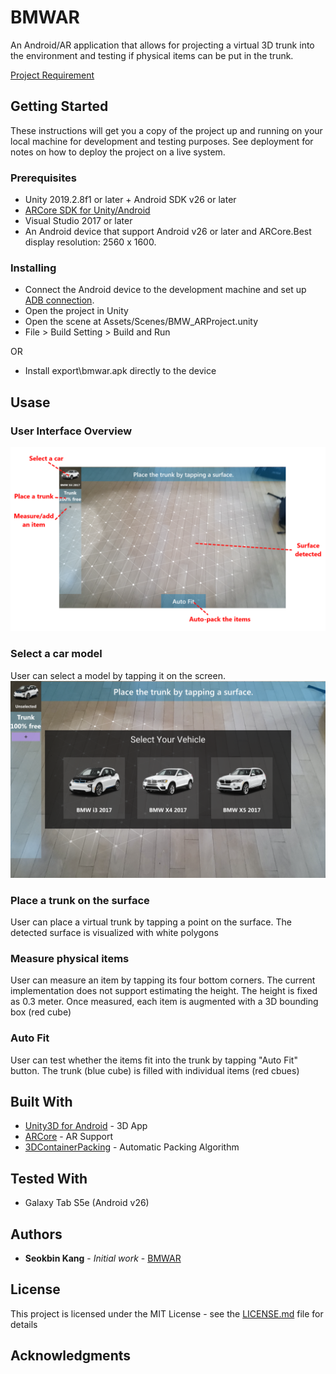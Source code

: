 # BMWAR

An Android/AR application that allows for projecting a virtual 3D trunk into the environment and testing if physical items can be put in the trunk.

[Project Requirement](https://github.com/BMWGroupTechnologyOfficeUSA/dli-coding-challenge/tree/master/ar-experience#design-guidelines)

## Getting Started

These instructions will get you a copy of the project up and running on your local machine for development and testing purposes. See deployment for notes on how to deploy the project on a live system.

### Prerequisites

* Unity 2019.2.8f1 or later + Android SDK v26 or later
* [ARCore SDK for Unity/Android](https://developers.google.com/ar/develop/unity/quickstart-android)
* Visual Studio 2017 or later
* An Android device that support Android v26 or later and ARCore.Best display resolution: 2560 x 1600.

### Installing

* Connect the Android device to the development machine and set up [ADB connection](https://developer.android.com/studio/command-line/adb). 
* Open the project in Unity
* Open the scene at Assets/Scenes/BMW_ARProject.unity
* File > Build Setting > Build and Run

OR 

* Install export\bmwar.apk directly to the device

## Usase

### User Interface Overview

![UI Overview](https://github.com/SeokbinKang/BMWAR/blob/master/Screenshots/UIOverview2.png)

### Select a car model
User can select a model by tapping it on the screen.
![Select a car](https://github.com/SeokbinKang/BMWAR/blob/master/Screenshots/UICarSelection.png)

### Place a trunk on the surface
User can place a virtual trunk by tapping a point on the surface. The detected surface is visualized with white polygons

### Measure physical items
User can measure an item by tapping its four bottom corners. The current implementation does not support estimating the height. The height is fixed as 0.3 meter. Once measured, each item is augmented with a 3D bounding box (red cube)

### Auto Fit
User can test whether the items fit into the trunk by tapping "Auto Fit" button. The trunk (blue cube) is filled with individual items (red cbues)

## Built With

* [Unity3D for Android](https://docs.unity3d.com/Manual/android-GettingStarted.html) - 3D App
* [ARCore](https://developers.google.com/ar) - AR Support
* [3DContainerPacking](https://github.com/davidmchapman/3DContainerPacking) - Automatic Packing Algorithm

## Tested With
* Galaxy Tab S5e (Android v26)

## Authors

* **Seokbin Kang** - *Initial work* - [BMWAR](https://github.com/SeokbinKang/BMWAR)

## License

This project is licensed under the MIT License - see the [LICENSE.md](LICENSE.md) file for details

## Acknowledgments


 
